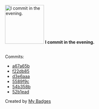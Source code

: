 <img src="https://my-badges.github.io/my-badges/evening-commits.png" alt="I commit in the evening." title="I commit in the evening." width="128">
<strong>I commit in the evening.</strong>
<br><br>

Commits:

- <a href="https://github.com/Aissam-salman/Forme/commit/a67a65b1efa21377d1ff71a283133c096e1ac133">a67a65b</a>
- <a href="https://github.com/Aissam-salman/form-front/commit/f22db8562f548ab2f874078f80c202d7b0cf9cc7">f22db85</a>
- <a href="https://github.com/NCherfaoui/prepa-competences-site/commit/d3e6aaa73af03d85a6dd198cd38b449a561e985f">d3e6aaa</a>
- <a href="https://github.com/NCherfaoui/prepa-competences-site/commit/5589f9c5f6b60b182aaec2ce53f5c9ffb2a0525e">5589f9c</a>
- <a href="https://github.com/NCherfaoui/prepa-competences-site/commit/54b358b2f000ab38cd980e9b4fb25871f3e759f6">54b358b</a>
- <a href="https://github.com/NCherfaoui/prepa-competences-site/commit/52b1ead1669cde96ab514e95cb1107b235fb267d">52b1ead</a>


Created by <a href="https://github.com/my-badges/my-badges">My Badges</a>